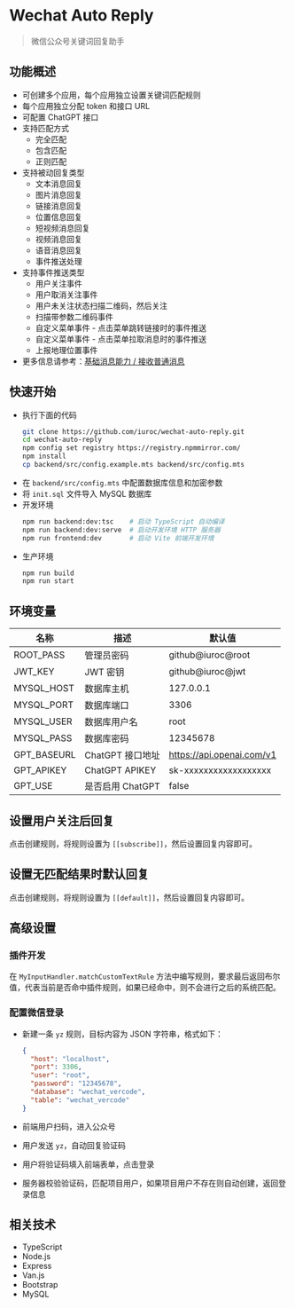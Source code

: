 # Wechat Auto Reply

> 微信公众号关键词回复助手

## 功能概述

- 可创建多个应用，每个应用独立设置关键词匹配规则
- 每个应用独立分配 token 和接口 URL
- 可配置 ChatGPT 接口
- 支持匹配方式
  - 完全匹配
  - 包含匹配
  - 正则匹配
- 支持被动回复类型
  - 文本消息回复
  - 图片消息回复
  - 链接消息回复
  - 位置信息回复
  - 短视频消息回复
  - 视频消息回复
  - 语音消息回复
  - 事件推送处理
- 支持事件推送类型
  - 用户关注事件
  - 用户取消关注事件
  - 用户未关注状态扫描二维码，然后关注
  - 扫描带参数二维码事件
  - 自定义菜单事件 - 点击菜单跳转链接时的事件推送
  - 自定义菜单事件 - 点击菜单拉取消息时的事件推送
  - 上报地理位置事件
- 更多信息请参考：[基础消息能力 / 接收普通消息](https://developers.weixin.qq.com/doc/offiaccount/Message_Management/Receiving_standard_messages.html)

## 快速开始

- 执行下面的代码
  ```bash
  git clone https://github.com/iuroc/wechat-auto-reply.git
  cd wechat-auto-reply
  npm config set registry https://registry.npmmirror.com/
  npm install
  cp backend/src/config.example.mts backend/src/config.mts
  ```
- 在 `backend/src/config.mts` 中配置数据库信息和加密参数
- 将 `init.sql` 文件导入 MySQL 数据库
- 开发环境
  ```bash
  npm run backend:dev:tsc    # 启动 TypeScript 自动编译
  npm run backend:dev:serve  # 启动开发环境 HTTP 服务器
  npm run frontend:dev       # 启动 Vite 前端开发环境
  ```
- 生产环境
  ```bash
  npm run build
  npm run start
  ```

## 环境变量

| 名称        | 描述             | 默认值                    |
| ----------- | ---------------- | ------------------------- |
| ROOT_PASS   | 管理员密码       | github@iuroc@root         |
| JWT_KEY     | JWT 密钥         | github@iuroc@jwt          |
| MYSQL_HOST  | 数据库主机       | 127.0.0.1                 |
| MYSQL_PORT  | 数据库端口       | 3306                      |
| MYSQL_USER  | 数据库用户名     | root                      |
| MYSQL_PASS  | 数据库密码       | 12345678                  |
| GPT_BASEURL | ChatGPT 接口地址 | https://api.openai.com/v1 |
| GPT_APIKEY  | ChatGPT APIKEY   | sk-xxxxxxxxxxxxxxxxxx     |
| GPT_USE     | 是否启用 ChatGPT | false                     |

## 设置用户关注后回复

点击创建规则，将规则设置为 `[[subscribe]]`，然后设置回复内容即可。

## 设置无匹配结果时默认回复

点击创建规则，将规则设置为 `[[default]]`，然后设置回复内容即可。

## 高级设置

### 插件开发

在 `MyInputHandler.matchCustomTextRule` 方法中编写规则，要求最后返回布尔值，代表当前是否命中插件规则，如果已经命中，则不会进行之后的系统匹配。

### 配置微信登录

- 新建一条 `yz` 规则，目标内容为 JSON 字符串，格式如下：

  ```json
  {
    "host": "localhost",
    "port": 3306,
    "user": "root",
    "password": "12345678",
    "database": "wechat_vercode",
    "table": "wechat_vercode"
  }
  ```

- 前端用户扫码，进入公众号
- 用户发送 `yz`，自动回复验证码
- 用户将验证码填入前端表单，点击登录
- 服务器校验验证码，匹配项目用户，如果项目用户不存在则自动创建，返回登录信息

## 相关技术

- TypeScript
- Node.js
- Express
- Van.js
- Bootstrap
- MySQL
